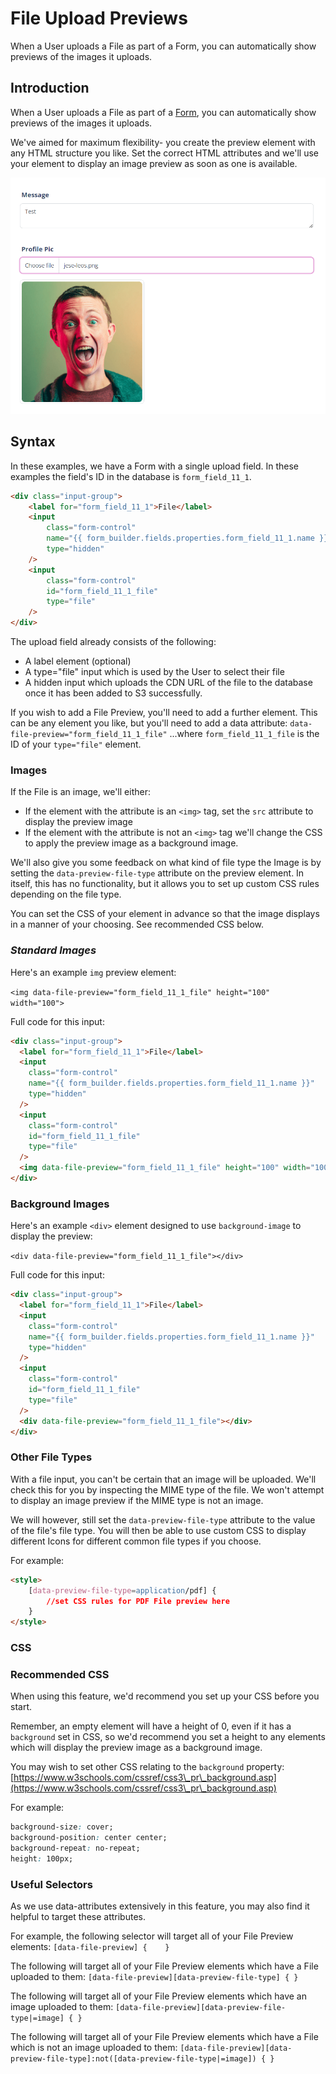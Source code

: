 # File Upload Previews

When a User uploads a File as part of a Form, you can automatically show previews of the images it uploads.

## Introduction

When a User uploads a File as part of a [Form](https://help.siteglide.com/article/99-forms-getting-started), you can automatically show previews of the images it uploads.

We've aimed for maximum flexibility- you create the preview element with any HTML structure you like. Set the correct HTML attributes and we'll use your element to display an image preview as soon as one is available.

![](./../.gitbook/assets/image-preview.png)

## Syntax

In these examples, we have a Form with a single upload field. In these examples the field's ID in the database is `form_field_11_1`.

```html
<div class="input-group"> 
    <label for="form_field_11_1">File</label>
    <input 
        class="form-control" 
        name="{{ form_builder.fields.properties.form_field_11_1.name }}"  
        type="hidden"
    />
    <input 
        class="form-control" 
        id="form_field_11_1_file" 
        type="file"
    /> 
</div>
```

The upload field already consists of the following:

* A label element (optional)
* A type="file" input which is used by the User to select their file
* A hidden input which uploads the CDN URL of the file to the database once it has been added to S3 successfully.

If you wish to add a File Preview, you'll need to add a further element. This can be any element you like, but you'll need to add a data attribute: `data-file-preview="form_field_11_1_file"` ...where `form_field_11_1_file` is the ID of your `type="file"` element.

### Images

If the File is an image, we'll either:

* If the element with the attribute is an `<img>` tag, set the `src` attribute to display the preview image
* If the element with the attribute is not an `<img>` tag we'll change the CSS to apply the preview image as a background image.

We'll also give you some feedback on what kind of file type the Image is by setting the `data-preview-file-type` attribute on the preview element. In itself, this has no functionality, but it allows you to set up custom CSS rules depending on the file type.

You can set the CSS of your element in advance so that the image displays in a manner of your choosing. See recommended CSS below.

### _Standard Images_

Here's an example `img` preview element:

`<img data-file-preview="form_field_11_1_file" height="100" width="100">`

Full code for this input:

```html
<div class="input-group">
  <label for="form_field_11_1">File</label>
  <input
    class="form-control"
    name="{{ form_builder.fields.properties.form_field_11_1.name }}"
    type="hidden"
  />
  <input
    class="form-control"
    id="form_field_11_1_file"
    type="file"
  />
  <img data-file-preview="form_field_11_1_file" height="100" width="100" />
</div>
```

### Background Images

Here's an example `<div>` element designed to use `background-image` to display the preview:

`<div data-file-preview="form_field_11_1_file"></div>`

Full code for this input:

```html
<div class="input-group">
  <label for="form_field_11_1">File</label>
  <input
    class="form-control"
    name="{{ form_builder.fields.properties.form_field_11_1.name }}"
    type="hidden"
  />
  <input
    class="form-control"
    id="form_field_11_1_file"
    type="file"
  />
  <div data-file-preview="form_field_11_1_file"></div>
</div>
```

### Other File Types

With a file input, you can't be certain that an image will be uploaded. We'll check this for you by inspecting the MIME type of the file. We won't attempt to display an image preview if the MIME type is not an image.

We will however, still set the `data-preview-file-type` attribute to the value of the file's file type. You will then be able to use custom CSS to display different Icons for different common file types if you choose.

For example:

```html
<style>
    [data-preview-file-type=application/pdf] {
        //set CSS rules for PDF File preview here 
    }
</style>
```

### CSS

### Recommended CSS

When using this feature, we'd recommend you set up your CSS before you start.

Remember, an empty element will have a height of 0, even if it has a `background` set in CSS, so we'd recommend you set a height to any elements which will display the preview image as a background image.

You may wish to set other CSS relating to the `background` property: [https://www.w3schools.com/cssref/css3\_pr\_background.asp](https://www.w3schools.com/cssref/css3\_pr\_background.asp)

For example:

```css
background-size: cover;
background-position: center center;
background-repeat: no-repeat;
height: 100px;
```

### Useful Selectors

As we use data-attributes extensively in this feature, you may also find it helpful to target these attributes.

For example, the following selector will target all of your File Preview elements: `[data-file-preview] {    }`

The following will target all of your File Preview elements which have a File uploaded to them: `[data-file-preview][data-preview-file-type] { }`

The following will target all of your File Preview elements which have an image uploaded to them: `[data-file-preview][data-preview-file-type|=image] { }`

The following will target all of your File Preview elements which have a File which is not an image uploaded to them: `[data-file-preview][data-preview-file-type]:not([data-preview-file-type|=image]) { }`
